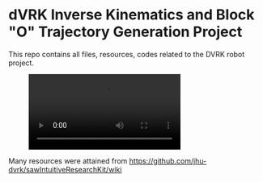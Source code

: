 # dVRK Inverse Kinematics and Block "O" Trajectory Generation Project

This repo contains all files, resources, codes related to the DVRK robot project.


<figure class="video_container">
  <video controls="true" allowfullscreen="true" poster="">
    <source src="/Miscellaneous/dVRK_robot_trajectory.mp4" type="video/mp4">
  </video>
</figure>


Many resources were attained from https://github.com/jhu-dvrk/sawIntuitiveResearchKit/wiki
